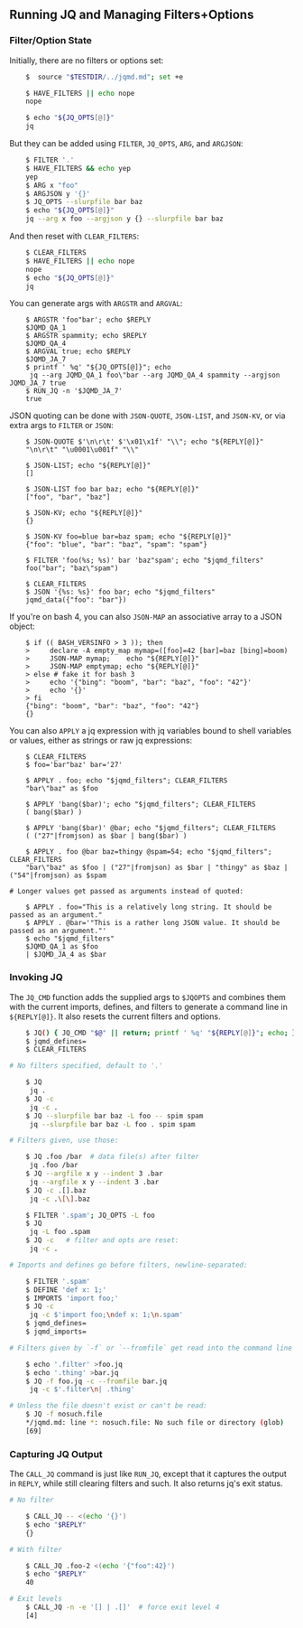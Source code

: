 ## Running JQ and Managing Filters+Options

### Filter/Option State

Initially, there are no filters or options set:

````sh
    $  source "$TESTDIR/../jqmd.md"; set +e

    $ HAVE_FILTERS || echo nope
    nope

    $ echo "${JQ_OPTS[@]}"
    jq
````

But they can be added using `FILTER`, `JQ_OPTS`, `ARG`, and `ARGJSON`:

````sh
    $ FILTER '.'
    $ HAVE_FILTERS && echo yep
    yep
    $ ARG x "foo"
    $ ARGJSON y '{}'
    $ JQ_OPTS --slurpfile bar baz
    $ echo "${JQ_OPTS[@]}"
    jq --arg x foo --argjson y {} --slurpfile bar baz
````

And then reset with `CLEAR_FILTERS`:

````sh
    $ CLEAR_FILTERS
    $ HAVE_FILTERS || echo nope
    nope
    $ echo "${JQ_OPTS[@]}"
    jq
````

You can generate args with `ARGSTR` and `ARGVAL`:

~~~shell
    $ ARGSTR 'foo"bar'; echo $REPLY
    $JQMD_QA_1
    $ ARGSTR spammity; echo $REPLY
    $JQMD_QA_4
    $ ARGVAL true; echo $REPLY
    $JQMD_JA_7
    $ printf ' %q' "${JQ_OPTS[@]}"; echo
     jq --arg JQMD_QA_1 foo\"bar --arg JQMD_QA_4 spammity --argjson JQMD_JA_7 true
    $ RUN_JQ -n '$JQMD_JA_7'
    true
~~~

JSON quoting can be done with `JSON-QUOTE`, `JSON-LIST`, and `JSON-KV`, or via extra args to `FILTER` or `JSON`:

~~~shell
    $ JSON-QUOTE $'\n\r\t' $'\x01\x1f' "\\"; echo "${REPLY[@]}"
    "\n\r\t" "\u0001\u001f" "\\"

    $ JSON-LIST; echo "${REPLY[@]}"
    []

    $ JSON-LIST foo bar baz; echo "${REPLY[@]}"
    ["foo", "bar", "baz"]

    $ JSON-KV; echo "${REPLY[@]}"
    {}

    $ JSON-KV foo=blue bar=baz spam; echo "${REPLY[@]}"
    {"foo": "blue", "bar": "baz", "spam": "spam"}

    $ FILTER 'foo(%s; %s)' bar 'baz"spam'; echo "$jqmd_filters"
    foo("bar"; "baz\"spam")

    $ CLEAR_FILTERS
    $ JSON '{%s: %s}' foo bar; echo "$jqmd_filters"
    jqmd_data({"foo": "bar"})
~~~

If you're on bash 4, you can also `JSON-MAP` an associative array to a JSON object:

~~~shell
    $ if (( BASH_VERSINFO > 3 )); then
    >     declare -A empty_map mymap=([foo]=42 [bar]=baz [bing]=boom)
    >     JSON-MAP mymap;    echo "${REPLY[@]}"
    >     JSON-MAP emptymap; echo "${REPLY[@]}"
    > else # fake it for bash 3
    >     echo '{"bing": "boom", "bar": "baz", "foo": "42"}'
    >     echo '{}'
    > fi
    {"bing": "boom", "bar": "baz", "foo": "42"}
    {}
~~~

You can also `APPLY` a jq expression with jq variables bound to shell variables or values, either as strings or raw jq expressions:

~~~shell
    $ CLEAR_FILTERS
    $ foo='bar"baz' bar='27'

    $ APPLY . foo; echo "$jqmd_filters"; CLEAR_FILTERS
    "bar\"baz" as $foo

    $ APPLY 'bang($bar)'; echo "$jqmd_filters"; CLEAR_FILTERS
    ( bang($bar) )

    $ APPLY 'bang($bar)' @bar; echo "$jqmd_filters"; CLEAR_FILTERS
    ( ("27"|fromjson) as $bar | bang($bar) )

    $ APPLY . foo @bar baz=thingy @spam=54; echo "$jqmd_filters"; CLEAR_FILTERS
    "bar\"baz" as $foo | ("27"|fromjson) as $bar | "thingy" as $baz | ("54"|fromjson) as $spam

# Longer values get passed as arguments instead of quoted:

    $ APPLY . foo="This is a relatively long string. It should be passed as an argument."
    $ APPLY . @bar='"This is a rather long JSON value. It should be passed as an argument."'
    $ echo "$jqmd_filters"
    $JQMD_QA_1 as $foo
    | $JQMD_JA_4 as $bar

~~~

### Invoking JQ

The `JQ_CMD` function adds the supplied args to `$JQOPTS` and combines them with the current imports, defines, and filters to generate a command line in `${REPLY[@]}`.  It also resets the current filters and options.

````sh
    $ JQ() { JQ_CMD "$@" || return; printf ' %q' "${REPLY[@]}"; echo; }
    $ jqmd_defines=
    $ CLEAR_FILTERS

# No filters specified, default to '.'

    $ JQ
     jq .
    $ JQ -c
     jq -c .
    $ JQ --slurpfile bar baz -L foo -- spim spam
     jq --slurpfile bar baz -L foo . spim spam

# Filters given, use those:

    $ JQ .foo /bar  # data file(s) after filter
     jq .foo /bar
    $ JQ --argfile x y --indent 3 .bar
     jq --argfile x y --indent 3 .bar
    $ JQ -c .[].baz
     jq -c .\[\].baz

    $ FILTER '.spam'; JQ_OPTS -L foo
    $ JQ
     jq -L foo .spam
    $ JQ -c   # filter and opts are reset:
     jq -c .

# Imports and defines go before filters, newline-separated:

    $ FILTER '.spam'
    $ DEFINE 'def x: 1;'
    $ IMPORTS 'import foo;'
    $ JQ -c
     jq -c $'import foo;\ndef x: 1;\n.spam'
    $ jqmd_defines=
    $ jqmd_imports=

# Filters given by `-f` or `--fromfile` get read into the command line as part of the filter:

    $ echo '.filter' >foo.jq
    $ echo '.thing' >bar.jq
    $ JQ -f foo.jq -c --fromfile bar.jq
     jq -c $'.filter\n| .thing'

# Unless the file doesn't exist or can't be read:
    $ JQ -f nosuch.file
    */jqmd.md: line *: nosuch.file: No such file or directory (glob)
    [69]
````

### Capturing JQ Output

The `CALL_JQ` command is just like `RUN_JQ`, except that it captures the output in `REPLY`, while still clearing filters and such.  It also returns jq's exit status.

````sh
# No filter

    $ CALL_JQ -- <(echo '{}')
    $ echo "$REPLY"
    {}

# With filter

    $ CALL_JQ .foo-2 <(echo '{"foo":42}')
    $ echo "$REPLY"
    40

# Exit levels
    $ CALL_JQ -n -e '[] | .[]'  # force exit level 4
    [4]
````


